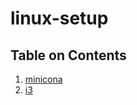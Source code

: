 # linux-setup

## Table on Contents

1. [minicona](https://github.com/jcook3701/linux-setup/tree/master/miniconda)
2. [i3](https://github.com/jcook3701/linux-setup/tree/master/i3)
